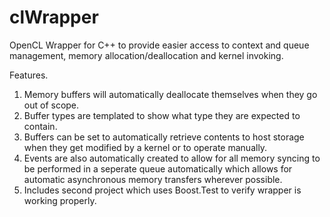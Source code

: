 clWrapper
=========

OpenCL Wrapper for C++ to provide easier access to context and queue management, 
memory allocation/deallocation and kernel invoking.

Features.
1. Memory buffers will automatically deallocate themselves when they go out of scope.
1. Buffer types are templated to show what type they are expected to contain.
1. Buffers can be set to automatically retrieve contents to host storage when they get modified by a kernel or to operate manually. 
1. Events are also automatically created to allow for all memory syncing to be performed in a seperate queue automatically which allows for automatic asynchronous memory transfers wherever possible.
1. Includes second project which uses Boost.Test to verify wrapper is working properly.

